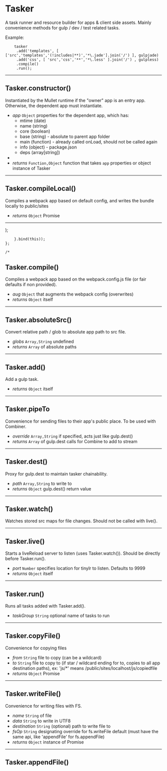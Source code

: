 # Tasker

A task runner and resource builder for apps & client side assets. Mainly convenience methods for gulp / dev / test related tasks.

Example:
```
    tasker
     .add('templates', [ ['src','templates','(!includes|**)','*\.jade'].join('/') ], gulpjade)
     .add('css', [ 'src','css','**','*\.less' ].join('/') , gulpless)
     .compile()
     .run();
```

****

## Tasker.constructor()

Instantiated by the Mullet runtime if the "owner" app is an entry app. Otherwise, the dependent app must instantiate.

*	*app* `Object` properties for the dependent app, which has:
	- mtime (date)
	- name (string)
	- core (boolean)
	- base (string) - absolute to parent app folder
	- main (function) - already called onLoad, should not be called again
	- info (object) - package.json
	- deps (array[string])
*	
*	*returns* `Function,Object` function that takes `app` properties or object instance of Tasker

****

## Tasker.compileLocal()

Compiles a webpack app based on default config, and writes the bundle locally to public/sites

*	*returns* `Object` Promise

****

);
            
        }.bind(this));
    };
    
    /*
## Tasker.compile()

Compiles a webpack app based on the webpack.config.js file (or fair defaults if non provided).

*	*aug* `Object` that augments the webpack config (overwrites)
*	*returns* `Object` itself

****

## Tasker.absoluteSrc()

Convert relative path / glob to absolute app path to src file.

*	*globs* `Array,String` undefined
*	*returns* `Array` of absolute paths

****

## Tasker.add()

Add a gulp task.

*	*returns* `Object` itself

****

## Tasker.pipeTo 

Convenience for sending files to their app's public place. To be used with Combiner.

*	*override* `Array,String` if specified, acts just like gulp.dest()
*	*returns* `Array` of gulp.dest calls for Combine to add to stream

****

## Tasker.dest()

Proxy for gulp.dest to maintain tasker chainability.

*	*path* `Array,String` to write to
*	*returns* `Object` gulp.dest() return value

****

## Tasker.watch() 

Watches stored src maps for file changes. Should not be called with live().

****

## Tasker.live() 

Starts a liveReload server to listen (uses Tasker.watch()). Should be directly before Tasker.run().

*	*port* `Number` specifies location for tinylr to listen. Defaults to 9999
*	*returns* `Object` itself

****

## Tasker.run()

Runs all tasks added with Tasker.add().

*	*taskGroup* `String` optional name of tasks to run

****

## Tasker.copyFile()

Convenience for copying files

*	*from* `String` file to copy (can be a wildcard)
*	*to* `String` file to copy to (if star / wildcard ending for to, copies to all app destination paths), ex: 'js/*' means /public/sites/localhost/js/copiedfile
*	*returns* `Object` Promise

****

## Tasker.writeFile()

Convenience for writing files with FS.

*	*name* `String` of file
*	*data* `String` to write in UTF8
*	*destination* `String` (optional) path to write file to
*	*fsOp* `String` designating override for fs.writeFile default (must have the same api, like 'appendFile' for fs.appendFile)
*	*returns* `Object` instance of Promise

****

## Tasker.appendFile()